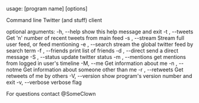 

usage: [program name] [options]

Command line Twitter (and stuff) client

optional arguments:
  -h, --help        show this help message and exit
  -t , --tweets     Get 'n' number of recent tweets from main feed
  -s , --stream     Stream full user feed, or feed mentioning <user>
  -e , --search     stream the global twitter feed by search term
  -f , --friends    print list of friends
  -d  , --direct    send a direct message
  -S , --status     update twitter status
  -m , --mentions   get mentions from logged in user's timeline
  -M, --me          Get information about me
  -n , --notme      Get information about someone other than me
  -r , --retweets   Get retweets of me by others
  -V, --version     show program's version number and exit
  -v, --verbose     verbose flag

For questions contact @SomeClown


